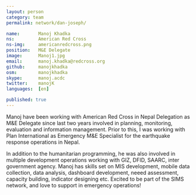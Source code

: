 ```yaml
---
layout: person
category: team
permalink: network/dan-joseph/

name:       Manoj Khadka
ns:         American Red Cross
ns-img:     americanredcross.png
position:   M&E Delegate
image:      Manoj1.jpg
email:      manoj.khadka@redcross.org
github:     manojkhadka
osm:        manojkhadka
skype:      manoj.acdc
twitter:    manojK
languages:  [en]

published: true
---
```


Manoj have been working with American Red Cross in Nepal Delegation as M&E Delegate since last two years involved in planning, monitoring, evaluation and information management. Prior to this, I was working with Plan International as Emergency M&E Specialist for the earthquake response operations in Nepal.

In addition to the humanitarian programming, he was also involved in multiple development operations working with GIZ, DFID, SAARC, inter government agency. Manoj has skills set on MIS development, mobile data collection, data analysis, dashboard development, neeed assessment, capacity building, indicator designing etc. Excited to be part of the SIMS network, and love to support in emergency operations! 

